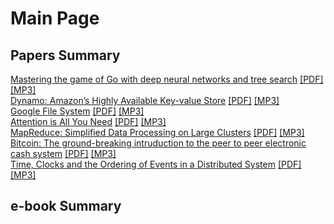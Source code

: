 # Main Page

## Papers Summary
[Mastering the game of Go with deep neural networks and tree search](https://sejongyoon.github.io/webpage/alphago/alphago.html) [[PDF]](https://sejongyoon.github.io/webpage/alphago/alphago.pdf) [[MP3]](https://sejongyoon.github.io/webpage/alphago/alphago.mp3)  
[Dynamo: Amazon’s Highly Available Key-value Store](https://sejongyoon.github.io/webpage/dynamo/dynamo.html) [[PDF]](https://sejongyoon.github.io/webpage/dynamo/dynamo.pdf) [[MP3]](https://sejongyoon.github.io/webpage/dynamo/dynamo.mp3)    
[Google File System](https://sejongyoon.github.io/webpage/gfs/gfs.html) [[PDF]](https://sejongyoon.github.io/webpage/gfs/gfs.pdf) [[MP3]](https://sejongyoon.github.io/webpage/gfs/gfs.mp3)  
[Attention is All You Need](https://sejongyoon.github.io/webpage/attention/attention.html) [[PDF]](https://sejongyoon.github.io/webpage/attention/attention.pdf) [[MP3]](https://sejongyoon.github.io/webpage/attention/attention.mp3)  
[MapReduce: Simplified Data Processing on Large Clusters](https://sejongyoon.github.io/webpage/mapreduce/mapreduce.html) [[PDF]](https://sejongyoon.github.io/webpage/mapreduce/mapreduce.pdf) [[MP3]](https://sejongyoon.github.io/webpage/mapreduce/mapreduce.mp3)  
[Bitcoin: The ground-breaking intruduction to the peer to peer electronic cash system](https://sejongyoon.github.io/webpage/bitcoin/bitcoin.html) [[PDF]](https://sejongyoon.github.io/webpage/bitcoin/bitcoin.pdf) [[MP3]](https://sejongyoon.github.io/webpage/bitcoin/bitcoin.mp3)    
[Time, Clocks and the Ordering of Events in a Distributed System](https://sejongyoon.github.io/webpage/lamportclock/lamportclock.html) [[PDF]](https://sejongyoon.github.io/webpage/lamportclock/lamportclock.pdf) [[MP3]](https://sejongyoon.github.io/webpage/lamportclock/lamportclock.mp3)  

## e-book Summary
